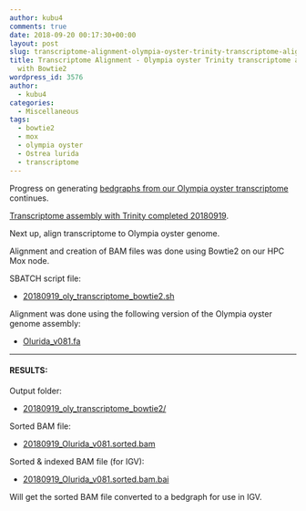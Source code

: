 ```yaml
---
author: kubu4
comments: true
date: 2018-09-20 00:17:30+00:00
layout: post
slug: transcriptome-alignment-olympia-oyster-trinity-transcriptome-aligned-to-genome-with-bowtie2
title: Transcriptome Alignment - Olympia oyster Trinity transcriptome aligned to genome
  with Bowtie2
wordpress_id: 3576
author:
  - kubu4
categories:
  - Miscellaneous
tags:
  - bowtie2
  - mox
  - olympia oyster
  - Ostrea lurida
  - transcriptome
---
```


Progress on generating [bedgraphs from our Olympia oyster transcriptome](https://github.com/RobertsLab/resources/issues/356) continues.

[Transcriptome assembly with Trinity completed 20180919](https://robertslab.github.io/sams-notebook/2018-09-19-transcriptome-assembly-olympia-oyster-rnaseq-data-with-trinity.html).

Next up, align transcriptome to Olympia oyster genome.

Alignment and creation of BAM files was done using Bowtie2 on our HPC Mox node.

SBATCH script file:





  * [20180919_oly_transcriptome_bowtie2.sh](https://owl.fish.washington.edu/Athaliana/20180919_oly_transcriptome_bowtie2/20180919_oly_transcriptome_bowtie2.sh)



Alignment was done using the following version of the Olympia oyster genome assembly:



  * [Olurida_v081.fa](https://owl.fish.washington.edu/halfshell/genomic-databank/Olurida_v081.fa)





* * *





#### RESULTS:



Output folder:





  * [20180919_oly_transcriptome_bowtie2/](https://owl.fish.washington.edu/Athaliana/20180919_oly_transcriptome_bowtie2/)



Sorted BAM file:



  * [20180919_Olurida_v081.sorted.bam](https://owl.fish.washington.edu/Athaliana/20180919_oly_transcriptome_bowtie2/20180919_Olurida_v081.sorted.bam)



Sorted & indexed BAM file (for IGV):



  * [20180919_Olurida_v081.sorted.bam.bai](https://owl.fish.washington.edu/Athaliana/20180919_oly_transcriptome_bowtie2/20180919_Olurida_v081.sorted.bam.bai)



Will get the sorted BAM file converted to a bedgraph for use in IGV.
